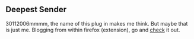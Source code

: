 <article><h1>Deepest Sender</h1><time><span class="day">30</span><span class="month">11</span><span class="year">2006</span></time>mmmm, the name of this plug in makes me think. But maybe that is just me. Blogging from within firefox (extension), go and <a href="https://addons.mozilla.org/firefox/1811/">check</a> it out.</article>